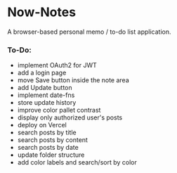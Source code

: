 # Now-Notes
A browser-based personal memo / to-do list application.


### To-Do:
- implement OAuth2 for JWT
- add a login page
- move Save button inside the note area
- add Update button
- implement date-fns
- store update history
- improve color pallet contrast
- display only authorized user's posts
- deploy on Vercel
- search posts by title
- search posts by content
- search posts by date
- update folder structure
- add color labels and search/sort by color
